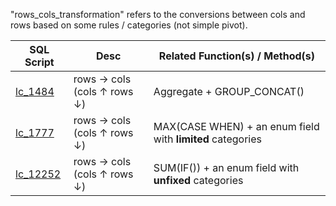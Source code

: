 "rows_cols_transformation" refers to the conversions between cols and rows based on some rules / categories (not simple pivot).

| SQL Script  | Desc | Related Function(s) / Method(s) |
| ----------- | ---- | ------------------- |
| [lc_1484](https://github.com/irenejiazhou/sql_manual/blob/main/rows_cols_transformation/leetcode_Q1484_group_list_by_date.sql)|rows → cols (cols ↑ rows ↓) | Aggregate + GROUP_CONCAT()|
| [lc_1777](https://github.com/irenejiazhou/sql_manual/blob/main/rows_cols_transformation/leetcode_Q1777.sql)|rows → cols (cols ↑ rows ↓) | MAX(CASE WHEN) + an enum field with <b>limited</b> categories |
| [lc_12252]()|rows → cols (cols ↑ rows ↓) | SUM(IF()) + an enum field with <b>unfixed</b> categories |
